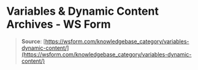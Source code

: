 # Variables & Dynamic Content Archives - WS Form

> **Source**: [https://wsform.com/knowledgebase_category/variables-dynamic-content/](https://wsform.com/knowledgebase_category/variables-dynamic-content/)
